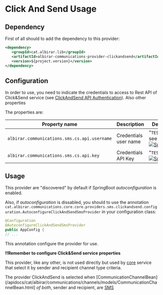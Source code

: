# Click And Send Usage

## Dependency

First of all should to add the dependency to this provider:

```xml
<dependency>
   <groupId>cat.albirar.lib</groupId>
   <artifactId>albirar-communications-provider-clickandsend</artifactId>
   <version>${project.version}</version>
</dependency>
```
## Configuration

In order to use, you need to indicate the credentials to access to Rest API of Click&Send service (see [ClickAndSend API Authentication](https://github.com/ClickSend/clicksend-java#getting-started)).
Also other properties

The properties are:

| Property name    | Description                    | Default Value                                                   |
|--------------|--------------------------------|-----------------------------------------------------------------|
| `albirar.communications.sms.cs.api.username`     | Credentials user name | "`TEST_USERNAME`", see [![Subaccounts](images/credentials.png)](https://dashboard.clicksend.com/account/subaccounts) |
| `albirar.communications.sms.cs.api.key`     | Credentials API Key | "`TEST_KEY`", see [![Subaccounts](images/credentials.png)](https://dashboard.clicksend.com/account/subaccounts) |

## Usage

This provider are "discovered" by default if SpringBoot *autoconfiguration* is enabled.

Also, if *autoconfiguration* is dissabled, you should to use the annotation `cat.albirar.communications.core.core.providers.sms.clickandsend.configuration.AutoconfigureClickAndSendSmsProvider` in your configuration class:

```java
@Configuration
@AutoconfigureClickAndSendSmsProvider
public AppConfig {
// ...
```

This annotation configure the provider for use.

**!!Remember to configure Click&Send service properties**


This provider, like any other, is not used directly but used by [core](/core/index.html) service that select it by sender and recipient channel type criteria.

The provider ClickAndSend is selected when [CommunicationChannelBean](/apidocs/cat/albirar/communications/channels/models/CommunicationChannelBean.html] _of both_, sender and recipient, are [SMS](/apidocs/cat/albirar/communications/channels/models/ECommunicationChannelType.html#SMS)

